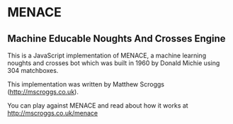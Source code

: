 MENACE
======
Machine Educable Noughts And Crosses Engine
-------------------------------------------

This is a JavaScript implementation of MENACE, a
machine learning noughts and crosses bot which was
built in 1960 by Donald Michie using 304
matchboxes.

This implementation was written by Matthew Scroggs
(http://mscroggs.co.uk).

You can play against MENACE and read about how it
works at http://mscroggs.co.uk/menace
